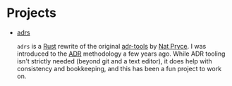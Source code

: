 # Projects

* [adrs](https://github.com/joshrotenberg/adrs)
  
  `adrs` is a [Rust](https://rust-lang.org) rewrite of the original [adr-tools](https://github.com/npryce/adr-tools) by
  [Nat Pryce](https://github.com/npryce). I was introduced to the [ADR](https://adr.github.io) methodology a few years ago.
  While ADR tooling isn't strictly needed (beyond git and a text editor), it does help with consistency and bookkeeping, and this
  has been a fun project to work on.


  